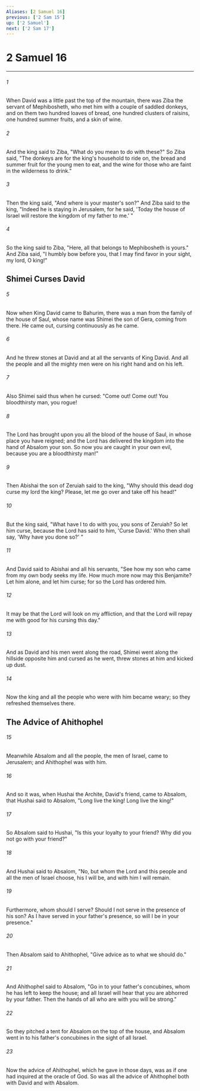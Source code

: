 ```yaml
---
Aliases: [2 Samuel 16]
previous: ['2 Sam 15']
up: ['2 Samuel']
next: ['2 Sam 17']
---
```

# 2 Samuel 16

***


###### 1 
When David was a little past the top of the mountain, there was Ziba the servant of Mephibosheth, who met him with a couple of saddled donkeys, and on them two hundred loaves of bread, one hundred clusters of raisins, one hundred summer fruits, and a skin of wine. 

###### 2 
And the king said to Ziba, "What do you mean to do with these?" So Ziba said, "The donkeys are for the king's household to ride on, the bread and summer fruit for the young men to eat, and the wine for those who are faint in the wilderness to drink." 

###### 3 
Then the king said, "And where is your master's son?" And Ziba said to the king, "Indeed he is staying in Jerusalem, for he said, 'Today the house of Israel will restore the kingdom of my father to me.' " 

###### 4 
So the king said to Ziba, "Here, all that belongs to Mephibosheth is yours." And Ziba said, "I humbly bow before you, that I may find favor in your sight, my lord, O king!" 

## Shimei Curses David 

###### 5 
Now when King David came to Bahurim, there was a man from the family of the house of Saul, whose name was Shimei the son of Gera, coming from there. He came out, cursing continuously as he came. 

###### 6 
And he threw stones at David and at all the servants of King David. And all the people and all the mighty men were on his right hand and on his left. 

###### 7 
Also Shimei said thus when he cursed: "Come out! Come out! You bloodthirsty man, you rogue! 

###### 8 
The Lord has brought upon you all the blood of the house of Saul, in whose place you have reigned; and the Lord has delivered the kingdom into the hand of Absalom your son. So now you are caught in your own evil, because you are a bloodthirsty man!" 

###### 9 
Then Abishai the son of Zeruiah said to the king, "Why should this dead dog curse my lord the king? Please, let me go over and take off his head!" 

###### 10 
But the king said, "What have I to do with you, you sons of Zeruiah? So let him curse, because the Lord has said to him, 'Curse David.' Who then shall say, 'Why have you done so?' " 

###### 11 
And David said to Abishai and all his servants, "See how my son who came from my own body seeks my life. How much more now may this Benjamite? Let him alone, and let him curse; for so the Lord has ordered him. 

###### 12 
It may be that the Lord will look on my affliction, and that the Lord will repay me with good for his cursing this day." 

###### 13 
And as David and his men went along the road, Shimei went along the hillside opposite him and cursed as he went, threw stones at him and kicked up dust. 

###### 14 
Now the king and all the people who were with him became weary; so they refreshed themselves there.

## The Advice of Ahithophel 

###### 15 
Meanwhile Absalom and all the people, the men of Israel, came to Jerusalem; and Ahithophel was with him. 

###### 16 
And so it was, when Hushai the Archite, David's friend, came to Absalom, that Hushai said to Absalom, "Long live the king! Long live the king!" 

###### 17 
So Absalom said to Hushai, "Is this your loyalty to your friend? Why did you not go with your friend?" 

###### 18 
And Hushai said to Absalom, "No, but whom the Lord and this people and all the men of Israel choose, his I will be, and with him I will remain. 

###### 19 
Furthermore, whom should I serve? Should I not serve in the presence of his son? As I have served in your father's presence, so will I be in your presence." 

###### 20 
Then Absalom said to Ahithophel, "Give advice as to what we should do." 

###### 21 
And Ahithophel said to Absalom, "Go in to your father's concubines, whom he has left to keep the house; and all Israel will hear that you are abhorred by your father. Then the hands of all who are with you will be strong." 

###### 22 
So they pitched a tent for Absalom on the top of the house, and Absalom went in to his father's concubines in the sight of all Israel. 

###### 23 
Now the advice of Ahithophel, which he gave in those days, was as if one had inquired at the oracle of God. So was all the advice of Ahithophel both with David and with Absalom.
